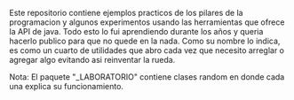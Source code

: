 Este repositorio contiene ejemplos practicos de los pilares de la programacion y algunos experimentos usando las herramientas que ofrece la API de java.
Todo esto lo fui aprendiendo durante los años y queria hacerlo publico para que no quede en la nada.
Como su nombre lo indica, es como un cuarto de utilidades que abro cada vez que necesito arreglar o agregar algo evitando asi reinventar la rueda.

Nota: El paquete "_LABORATORIO" contiene clases random en donde cada una explica su funcionamiento.
